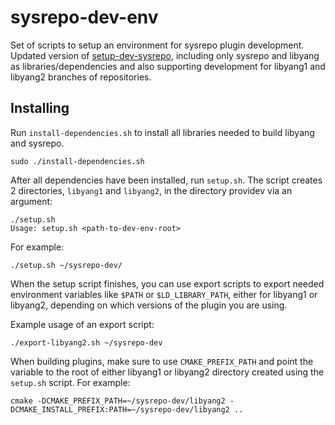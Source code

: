 # sysrepo-dev-env
Set of scripts to setup an environment for sysrepo plugin development. Updated version of [setup-dev-sysrepo](https://github.com/sartura/setup-dev-sysrepo), including only sysrepo and libyang as libraries/dependencies and also supporting development for libyang1 and libyang2 branches of repositories.

## Installing
Run `install-dependencies.sh` to install all libraries needed to build libyang and sysrepo.

```
sudo ./install-dependencies.sh
```

After all dependencies have been installed, run `setup.sh`. The script creates 2 directories, `libyang1` and `libyang2`, in the directory providev via an argument:

```
./setup.sh
Usage: setup.sh <path-to-dev-env-root>
```

For example:
```
./setup.sh ~/sysrepo-dev/
```
When the setup script finishes, you can use export scripts to export needed environment variables like `$PATH` or `$LD_LIBRARY_PATH`, either for libyang1 or libyang2, depending on which versions of the plugin you are using.

Example usage of an export script:
```
./export-libyang2.sh ~/sysrepo-dev
```

When building plugins, make sure to use `CMAKE_PREFIX_PATH` and point the variable to the root of either libyang1 or libyang2 directory created using the `setup.sh` script. For example:

```
cmake -DCMAKE_PREFIX_PATH=~/sysrepo-dev/libyang2 -DCMAKE_INSTALL_PREFIX:PATH=~/sysrepo-dev/libyang2 ..
```